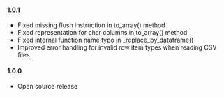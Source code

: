 #### 1.0.1
* Fixed missing flush instruction in to_array() method
* Fixed representation for char columns in to_array() method
* Fixed internal function name typo in _replace_by_dataframe()
* Improved error handling for invalid row item types when reading CSV files

#### 1.0.0 
* Open source release


